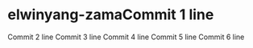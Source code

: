 # elwinyang-zamaCommit 1 line
Commit 2 line
Commit 3 line
Commit 4 line
Commit 5 line
Commit 6 line
